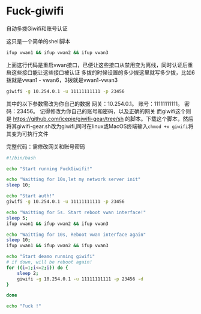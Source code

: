 # Fuck-giwifi
自动多拨Giwifi和账号认证

这只是一个简单的shell脚本

```sh
ifup vwan1 && ifup vwan2 && ifup vwan3
```
上面这行代码是重启vwan接口，已便让这些接口从禁用变为离线，同时认证后重启这些接口能让这些接口被认证
多拨的时候设置的多少拨这里就写多少拨，比如6拨就是vwan1 - vwan6，3拨就是vwan1-vwan3

```sh
giwifi -g 10.254.0.1 -u 11111111111 -p 23456
```
其中的以下参数需改为你自己的数据
网关：10.254.0.1。
账号：11111111111。
密码：23456。
记得修改为你自己的账号和密码，以及正确的网关
而giwifi这个则是 https://github.com/icepie/giwifi-gear/tree/sh 的脚本。下载这个脚本，然后将其giwifi-gear.sh改为giwifi,同时在linux或MacOS终端输入`chmod +x giwifi`将其变为可执行文件


完整代码：需修改网关和账号密码
```sh
#!/bin/bash

echo "Start running FuckGiwifi!"

echo "Waitting for 10s,let my network server init"
sleep 10;

echo "Start auth!"
giwifi -g 10.254.0.1 -u 11111111111 -p 23456

echo "Waitting for 5s. Start reboot vwan interface!"
sleep 5;
ifup vwan1 && ifup vwan2 && ifup vwan3

echo "Waitting for 10s, Reboot vwan interface again"
sleep 10;
ifup vwan1 && ifup vwan2 && ifup vwan3

echo "Start deamo running giwifi"
# if down, will be reboot again!
for ((i=1;i<=2;i)) do {
    sleep 2;
    giwifi -g 10.254.0.1 -u 11111111111 -p 23456 -d
}

done

echo "Fuck !"
```
